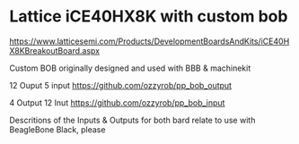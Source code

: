 # Lattice  iCE40HX8K with custom bob

https://www.latticesemi.com/Products/DevelopmentBoardsAndKits/iCE40HX8KBreakoutBoard.aspx


Custom BOB originally designed and used with BBB & machinekit

12 Ouput 5 input
https://github.com/ozzyrob/pp_bob_output

4 Output 12 Inut
https://github.com/ozzyrob/pp_bob_input

Descritions of the Inputs & Outputs for both bard relate to use with BeagleBone Black, please
